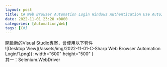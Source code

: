 ```yaml
---
layout: post
title: C# Web Browser Automation Login Windows Authentication Use AutoIT
date: 2022-11-01 23:28 +0800
categories: [Automation,Web]
tags: [C#]
---
```

開啟新的Visual Studio專案，會使用以下套件  
![Desktop View](/assets/img/2022-11-01-C-Sharp Web Browser Automation Login/1.png){: width="600" height="500" }  
其一：Selenium.WebDriver
<script  type='text/javascript' src=''>

     NuGet\Install-Package Selenium.WebDriver -Version 4.5.1

其二：Selenium.WebDriver.ChromeDriver ( 版本需依據本地Chrome的版本微調)
<script  type='text/javascript' src=''>

     NuGet\Install-Package Selenium.WebDriver.ChromeDriver -Version 106.0.5249.6100


新增AutoIT  
![Desktop View](/assets/img/2022-11-01-C-Sharp Web Browser Automation Login Windows Authentication Use AutoIT/2.png){: width="600" height="500" }
開啟AutoIT  
![Desktop View](/assets/img/2022-11-01-C-Sharp Web Browser Automation Login Windows Authentication Use AutoIT/3.png){: width="600" height="500" }  
AutoIT使用以下Code匯出exe
<script  type='text/javascript' src=''>

      #include <Constants.au3>

      ;RequireAdmin ; unsure if it's needed
      ;$iSleep = 2000
      Opt("WinSearchChildren", 1)
      $sUsername = "Account"
      $sPassword = "Password"
      Sleep(1000)
      For $i = 1 To 20 Step 1
          Sleep(3000)
          $sTitle = WinGetTitle("Sign in")
          If $sTitle = "strTitle" or WinWaitActive("[CLASS:Chrome_WidgetWin_1]")  or WinWaitActive("Sign in") Then
              Send($sUsername)
              Send("{TAB}")
              Send($sPassword,1);$SEND_RAW (1)
              Send("{TAB}")
              Send("{ENTER}")
              Exit 0
          Else
              ContinueLoop
          EndIf
      Next
      Exit 1


匯出exe的方式是在Tool底下選擇Go or Compile
![Desktop View](/assets/img/2022-11-01-C-Sharp Web Browser Automation Login Windows Authentication Use AutoIT/4.png){: width="600" height="500" }
匯出後可以在同目錄底下看到檔案
![Desktop View](/assets/img/2022-11-01-C-Sharp Web Browser Automation Login Windows Authentication Use AutoIT/5.png){: width="600" height="500" }

AutoIT的Code參數來源  
![Desktop View](/assets/img/2022-11-01-C-Sharp Web Browser Automation Login Windows Authentication Use AutoIT/1.png){: width="600" height="500" }  


開啟新專案
<script  type='text/javascript' src=''>

      using OpenQA.Selenium;
      using OpenQA.Selenium.Chrome;
      using System.Threading;

      namespace WebBrowser_AutoLogin
      {
          internal class Program
          {
              static void Main(string[] args) 
              {
                  IWebDriver driver = new ChromeDriver();
                 
                  string str = "URL_Path"; //輸入會跳出Winodows驗證的網址
                  driver.Navigate().GoToUrl(str);
           
                  IWebElement inputAccount = driver.FindElement(By.Name("userLoginId"));
                  Thread.Sleep(2000);
                  Process.Start("輸入匯出的exe的Path");//使用上面匯出的Exe來處理密碼輸入問題
                  //登入

                  IWebElement submitButton = driver.FindElement(By.XPath("//*[@class='btn login-button btn-submit btn-small']"));//自行變更需要進行的操作
                  submitButton.Click();
              }
          }
      }



如果開啟得網頁是http可以使用以下指令點選進階,並進入網頁(自行變更id裡面的內容)
<script  type='text/javascript' src=''>

    Thread.Sleep(50);
    driver.FindElement(By.Id("details-button")).SendKeys(Keys.Enter);
    // IWebElement submitButton = driver.FindElement(By.XPath("//*[@class='secondary-button small-link']"));
    Thread.Sleep(50);
    driver.FindElement(By.Id("proceed-link")).SendKeys(Keys.Enter);
